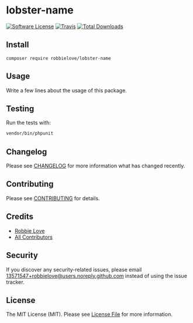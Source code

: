 # lobster-name

[![Software License](https://img.shields.io/badge/license-MIT-brightgreen.svg?style=flat-square)](LICENSE.md)
[![Travis](https://img.shields.io/travis/robbielove/lobster-name.svg?style=flat-square)]()
[![Total Downloads](https://img.shields.io/packagist/dt/robbielove/lobster-name.svg?style=flat-square)](https://packagist.org/packages/robbielove/lobster-name)

## Install
`composer require robbielove/lobster-name`

## Usage
Write a few lines about the usage of this package.

## Testing
Run the tests with:

``` bash
vendor/bin/phpunit
```

## Changelog
Please see [CHANGELOG](CHANGELOG.md) for more information what has changed recently.

## Contributing
Please see [CONTRIBUTING](CONTRIBUTING.md) for details.

## Credits

- [Robbie Love](https://github.com/robbielove)
- [All Contributors](https://github.com/robbielove/lobster-name/contributors)

## Security
If you discover any security-related issues, please email 13571547+robbielove@users.noreply.github.com instead of using the issue tracker.

## License
The MIT License (MIT). Please see [License File](/LICENSE.md) for more information.